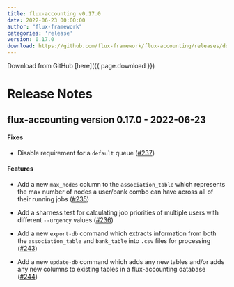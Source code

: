 ```yaml
---
title: flux-accounting v0.17.0
date: 2022-06-23 00:00:00
author: "flux-framework"
categories: 'release'
version: 0.17.0
download: https://github.com/flux-framework/flux-accounting/releases/download/v0.17.0/flux-accounting-0.17.0.tar.gz
---
```


Download from GitHub [here]({{ page.download }})

# Release Notes

flux-accounting version 0.17.0 - 2022-06-23
-------------------------------------------

#### Fixes

* Disable requirement for a `default` queue ([#237](https://github.com/flux-framework/flux-accounting/issues/237))

#### Features

* Add a new `max_nodes` column to the `association_table` which represents
the max number of nodes a user/bank combo can have across all of their
running jobs ([#235](https://github.com/flux-framework/flux-accounting/issues/235))

* Add a sharness test for calculating job priorities of multiple users with
different `--urgency` values ([#236](https://github.com/flux-framework/flux-accounting/issues/236))

* Add a new `export-db` command which extracts information from both the
`association_table` and `bank_table` into `.csv` files for processing ([#243](https://github.com/flux-framework/flux-accounting/issues/243))

* Add a new `update-db` command which adds any new tables and/or adds any
new columns to existing tables in a flux-accounting database ([#244](https://github.com/flux-framework/flux-accounting/issues/244))
